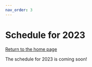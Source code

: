 ```yaml
---
nav_order: 3
---
```

# Schedule for 2023
[Return to the home page](https://code4libmontreal.github.io/BiblioTECH/)

The schedule for 2023 is coming soon!

<!---
### Table of Contents
1. [Day 1: July 31st](#Monday)
2. [Day 2: August 1st](#Tuesday)
3. [Day 3: August 2nd](#Wednesday)
4. [Day 4: August 3rd](#Thursday)
5. [Day 5: August 4th](#Friday)

## Monday, July 31st 2023 <a name="Monday"></a>

### Welcome
#### 11:30 AM - 12:30 PM <br>

<details>
  <summary>Description</summary>
Introductions, overview of the plan for the week, and instructions regarding office hours and asynchronous content, and job shadowing. 
  </details>

### Basics of Data Management
#### 12:45 - 1:45 PM <br>
<details>
  <summary>Description</summary>
This workshop will provide attendees with an overview of the best practices for efficiently managing data during the research process. This workshop will provide attendees with practical tips and examples on how to organize data across files and folders, set up folders according to a logical schema, create README documentation to map out folder hierarchies, and implement a file naming convention.
      </details>
<details>
  <summary>Presenter Bios</summary>
Presenter bio coming soon<br><br>
      </details>

### French Quarter
#### 3:00 - 3:15 PM <br>
<details>
  <summary>Description</summary>
French quarter description (if needed?)
      </details>
      
### Introduction to Command Line
#### 3:15 - 4:15 PM & 4:30 - 5:30 PM <br>

<details>
  <summary>Description</summary>
**Begin** to understand and use Git/GitHub. This session is not intended to produce expertise by the end of the class. Attendees will probably not even feel very comfortable using Git. This is okay. We want to make a start but, as with any skill, using Git takes practice.
    </details>
<details>
  <summary>Presenter Bios</summary>
Presenter bio coming soon
      </details>

### Office Hours (optional)/French Quarter
#### 5:30 - 6:00 PM <br>

## Tuesday, August 1st 2023 <a name="Tuesday"></a>

### Daily Check-In
#### 12:00 - 12:30 PM <br>
<details>
  <summary>Description</summary>
Recap of the previous day and overview of today's schedule. 
  </details>

### Applying for your First Library Technology Job
#### 12:45 - 1:45 PM <br>

<details>
  <summary>Description</summary>
In the first half of this session (30 minutes), guest speakers will discuss their career paths from library school to their current jobs. We will look through job applications, discuss academic vs. normal CVs, and answer questions. In the second half of the session (30 minutes), speakers will go through using LaTex for CVs and note what CVs should look like. 
  </details>
<details>
  <summary>Presenter Bios</summary>
Presenter bio coming soon<br><br>
      </details>

### French Quarter
#### 3:00 - 3:15 PM <br>
<details>
  <summary>Description</summary>
French quarter description coming soon
      </details>
  
### Excel: Clean Up Messy Data
#### 3:15 - 4:15 PM <br>
<details>
  <summary>Description</summary>
The goal of today’s workshop is to introduce you to useful tips, tricks, and tools in Excel, to begin to guide your work with Excel as an information professional. This session will be by no means comprehensive, in terms of covering everything that you may ever need to use in Excel, but the hope is that by the end of the session you will: 
<ul><li>Be aware of a range of tools and functions that (in the experience of the presenter) are very useful for library work</li>
<li>Be aware of some helpful tips and tricks to save time and make the most of what Excel can do for you</li>
<li>Feel more confident in your ability to navigate within Excel, and to look to Google, the Microsoft Excel help site, and other sources whenever you need to find a new tool or function or troubleshoot an error</li></ul>
    </details>
<details>
  <summary>Presenter Bio</summary>
Presenter bio coming soon 
      </details>

### Open Refine: Clean Up Messy Data
#### 4:30 - 5:30 PM <br>
<details>
  <summary>Presenter Bio</summary>
Presenter bio coming soon
      </details>

### Office Hours (optional)
#### 5:30 - 6:00 PM <br>

## Wednesday, August 2nd 2023 <a name="Wednesday"></a>

### Daily Check-In
#### 12:00 - 12:30 PM <br>
<details>
  <summary>Description</summary>
Recap of the previous day and overview of today's schedule. 
  </details>

### Career Paths in Library Technology, Panel (English)
#### 12:45 - 1:45 PM <br>

<details>
  <summary>Description</summary>
Speakers will discuss their career paths from library school to their current jobs. Panelists will offer advice based on what helped them land their current roles, they will also help you understand what are the key required skills for their current position, and what they would have done differently with their current knowledge.
  </details>
<details>
  <summary>Presenter Bios</summary>
Speaker bios coming soon
      </details>
  
### French Quarter
#### 3:00 - 3:15 PM <br>
<details>
  <summary>Description</summary>
French quarter description coming soon
      </details>

### Introduction to Git & GitHub
#### 3:15 - 4:15 PM & 4:30 - 5:30 PM <br>

<details>
  <summary>Description</summary>
Session description coming soon
  </details>
<details>
  <summary>Presenter Bios</summary>
Presenter bios coming soon
  </details>


### Office Hours (optional)
#### 5:30 - 6:00 PM <br>

## Thursday, August 3rd 2023 <a name="Thursday"></a>

### Daily Check-In
#### 12:00 - 12:30 PM <br>
<details>
  <summary>Description</summary>
Recap of the previous day and overview of today's schedule. 
  </details>

### Career Paths in Library Technology, Panel (French)
#### 12:45 - 1:45 PM <br>

<details>
  <summary>Description</summary>
Speakers will discuss their career paths from library school to their current jobs. Panelists will offer advice based on what helped them land their current roles, they will also help you understand what are the key required skills for their current position, and what they would have done differently with their current knowledge. 
  </details>
<details>
  <summary>Presenter Bios</summary>
Presenter bios coming soon
      </details>

### French Quarter
#### 3:00 - 3:15 PM <br>
<details>
  <summary>Description</summary>
French quarter description coming soon
      </details>
  
### Python
#### 3:15 - 4:15 PM & 4:30 - 5:30 PM <br>

<details>
  <summary>Description</summary>
This workshop is an introduction to Python. You will write Python code, using a practical code-along methodology. This workshop will use the content developed by Carpentries and aims to give learners foundational knowledge to tackle projects. 
  </details>
<details>
  <summary>Presenter Bio</summary>
Presenter bio coming soon
      </details>

### Office Hours (optional)
#### 5:30 - 6:00 PM

## Friday, August 4th 2023 <a name="Friday"></a>

### Daily Check-In
#### 12:00 - 12:30 PM <br>
<details>
  <summary>Description</summary>
Recap of the previous day and overview of today's schedule. 
  </details>

### Technology Showcase
#### 12:45 - 1:45 PM <ba>

<details>
  <summary>Description</summary>
A show and tell session where the speakers will present the most useful technology for their job or the in-house technology they work with. Technologies that will be shown include [coming soon]
  </details>
<details>
  <summary>Presenter Bios</summary>
Presenter bios coming soon
      </details>

### French Quarter
#### 3:00 - 3:15 PM <br>
<details>
  <summary>Description</summary>
French quarter description coming soon
      </details>
  
### Digital Preservation
#### 3:15 - 4:15 PM <br>

<details>
  <summary>Description</summary>
This session will cover a few key concepts in digital preservation and will include a demonstration of preservation actions performed with various open-source, such as Archivematica.
  </details>
<details>
  <summary>Presenter Bios</summary>
Presenter bio coming soon
      </details>
 
### Web Archiving
#### 4:30 - 5:30 PM <br>

<details>
  <summary>Description</summary>
As an increasing number of libraries and archives begin to launch web archiving projects, familiarity with web archiving practices is an asset for new information professionals. This hands-on workshop will cover the basics of web archiving and give participants a chance to practice archiving content on the web using accessible and open-source tools.
  </details>
<details>
  <summary>Presenter Bio</summary>
Presenter bio coming soon
      </details>


### Closing Remarks
#### 5:30 - 6:00 PM
--->
